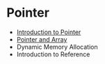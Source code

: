 # Pointer

* [Introduction to Pointer](./chapter_06_01.md) 
&nbsp;
* [Pointer and Array](./chapter_06_02.md)
&nbsp;
* Dynamic Memory Allocation
&nbsp;
* Introduction to Reference